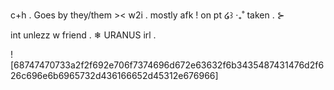 c+h .  Goes by  they/them ><  w2i . mostly afk 
! on pt   ໒꒱ ‧₊˚  taken  . ⊱  

int unlezz w friend   .   ❄  URANUS irl  . 

![68747470733a2f2f692e706f7374696d672e63632f6b3435487431476d2f626c696e6b6965732d436166652d45312e676966]